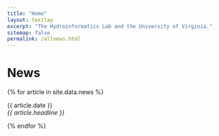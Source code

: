 ```yaml
---
title: "Home"
layout: textlay
excerpt: "The Hydroinformatics Lab and the University of Virginia."
sitemap: false
permalink: /allnews.html
---
```


# News

{% for article in site.data.news %}
<p>{{ article.date }} <br>
<em>{{ article.headline }}</em></p>
{% endfor %}
